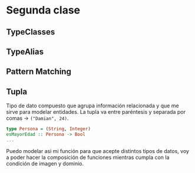 # Segunda clase

## TypeClasses

## TypeAlias

## Pattern Matching

## Tupla
Tipo de dato compuesto que agrupa información relacionada y que me sirve para modelar entidades. La tupla va entre paréntesis y separada por comas -> `("Damian", 24)`.

```Haskell
type Persona = (String, Integer)
esMayorEdad :: Persona -> Bool
...
```

Puedo modelar asi mi función para que acepte distintos tipos de datos, voy a poder hacer la composición de funciones mientras cumpla con la condición de imagen y dominio.